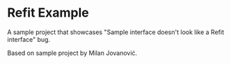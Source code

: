 # Refit Example

A sample project that showcases "Sample interface doesn't look like a Refit interface" bug.

Based on sample project by Milan Jovanović.
